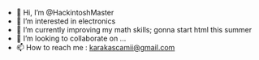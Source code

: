- 👋 Hi, I’m @HackintoshMaster
- 👀 I’m interested in electronics
- 🌱 I’m currently improving my math skills; gonna start html this summer
- 💞️ I’m looking to collaborate on ...
- 📫 How to reach me : karakascamii@gmail.com

<!---
HackintoshMaster/HackintoshMaster is a ✨ special ✨ repository because its `README.md` (this file) appears on your GitHub profile.
You can click the Preview link to take a look at your changes.
--->

